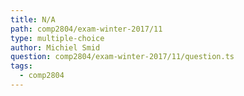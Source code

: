 ```yaml
---
title: N/A
path: comp2804/exam-winter-2017/11
type: multiple-choice
author: Michiel Smid
question: comp2804/exam-winter-2017/11/question.ts
tags:
  - comp2804
---
```

